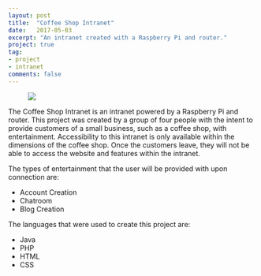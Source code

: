 ```yaml
---
layout: post
title:  "Coffee Shop Intranet"
date:   2017-05-03
excerpt: "An intranet created with a Raspberry Pi and router."
project: true
tag:
- project
- intranet
comments: false
---
```


<figure>
    <a href="http://github.com/asolon11/asolon11.github.io/blob/master/assets/img/coffee-shop-intranet.png"><img src="http://github.com/asolon11/asolon11.github.io/blob/master/assets/img/coffee-shop-intranet.png"></a>   
</figure>

The Coffee Shop Intranet is an intranet powered by a Raspberry Pi and router. This project was created by a group of four people with the intent to provide customers of a small business, such as a coffee shop, with entertainment. Accessibility to this intranet is only available within the dimensions of the coffee shop. Once the customers leave, they will not be able to access the website and features within the intranet.

The types of entertainment that the user will be provided with upon connection are:
* Account Creation
* Chatroom
* Blog Creation

The languages that were used to create this project are: 
* Java
* PHP
* HTML
* CSS
